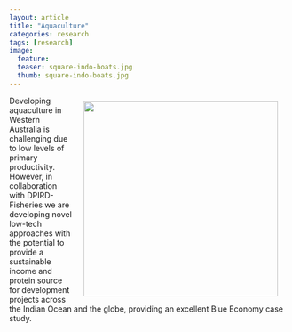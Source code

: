 ```yaml
---
layout: article
title: "Aquaculture"
categories: research
tags: [research]
image:
  feature: 
  teaser: square-indo-boats.jpg
  thumb: square-indo-boats.jpg
---
```

<img src='/images/square-indo-boats.jpg' align='right' width="350" hspace="20" vspace="10">
Developing aquaculture in Western Australia is challenging due to low levels of primary productivity. However, in collaboration with DPIRD-Fisheries we are developing novel low-tech approaches with the potential to provide a sustainable income and protein source for development projects across the Indian Ocean and the globe, providing an excellent Blue Economy case study.

